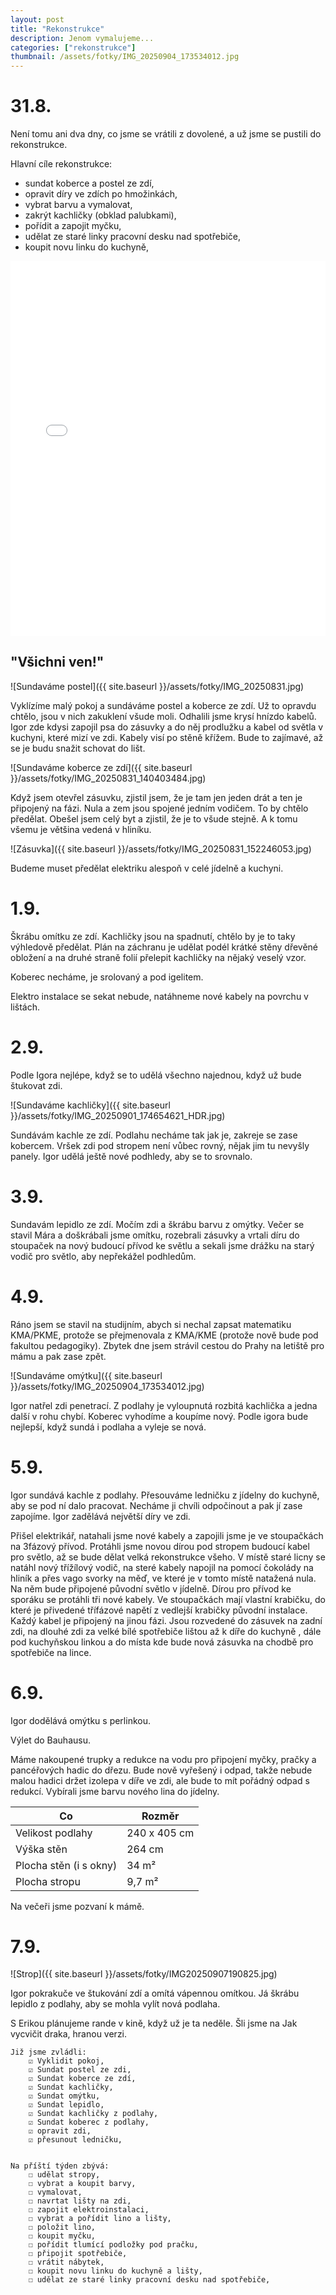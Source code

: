 ```yaml
---
layout: post
title: "Rekonstrukce"
description: Jenom vymalujeme...
categories: ["rekonstrukce"]
thumbnail: /assets/fotky/IMG_20250904_173534012.jpg
---
```


# 31.8.
Není tomu ani dva dny, co jsme se vrátili z dovolené, a už jsme se pustili do rekonstrukce.

Hlavní cíle rekonstrukce:
- sundat koberce a postel ze zdí,
- opravit díry ve zdích po hmožinkách,
- vybrat barvu a vymalovat,
- zakrýt kachličky (obklad palubkami),
- pořídit a zapojit myčku,
- udělat ze staré linky pracovní desku nad spotřebiče,
- koupit novu linku do kuchyně,

<embed src="{{ site.baseurl }}/assets/Oznámení_o_rekonstrukci.pdf" width="100%" height="600" type="application/pdf">

## "Všichni ven!"

![Sundaváme postel]({{ site.baseurl }}/assets/fotky/IMG_20250831.jpg)

Vyklízíme malý pokoj a sundáváme postel a koberce ze zdí. Už to opravdu chtělo, jsou v nich zakuklení všude moli. Odhalili jsme krysí hnízdo kabelů. Igor zde kdysi zapojil psa do zásuvky a do něj prodlužku a kabel od světla v kuchyni, které mizí ve zdi. Kabely visí po stěně křížem. Bude to zajímavé, až se je budu snažit schovat do lišt.

![Sundaváme koberce ze zdí]({{ site.baseurl }}/assets/fotky/IMG_20250831_140403484.jpg)

Když jsem otevřel zásuvku, zjistil jsem, že je tam jen jeden drát a ten je připojený na fázi. Nula a zem jsou spojené jedním vodičem. To by chtělo předělat. Obešel jsem celý byt a zjistil, že je to všude stejně. A k tomu všemu je většina vedená v hliníku.

![Zásuvka]({{ site.baseurl }}/assets/fotky/IMG_20250831_152246053.jpg)

Budeme muset předělat elektriku alespoň v celé jídelně a kuchyni. 

# 1.9.
Škrábu omítku ze zdí. Kachličky jsou na spadnutí, chtělo by je to taky výhledově předělat. Plán na záchranu je udělat podél krátké stěny dřevěné obložení a na druhé straně folií přelepit kachličky na nějaký veselý vzor.

Koberec necháme, je srolovaný a pod igelitem. 

Elektro instalace se sekat nebude, natáhneme nové kabely na povrchu v lištách.

# 2.9.
Podle Igora nejlépe, když se to udělá všechno najednou, když už bude štukovat zdi.

![Sundaváme kachličky]({{ site.baseurl }}/assets/fotky/IMG_20250901_174654621_HDR.jpg)

Sundávám kachle ze zdí. Podlahu necháme tak jak je, zakreje se zase kobercem. Vršek zdi pod stropem není vůbec rovný, nějak jim tu nevyšly panely. Igor udělá ještě nové podhledy, aby se to srovnalo.

# 3.9.

Sundavám lepidlo ze zdí. Močím zdi a škrábu barvu z omýtky.
Večer se stavil Mára a doškrábali jsme omítku, rozebrali zásuvky a vrtali díru do stoupaček na nový budoucí přívod ke světlu a sekali jsme drážku na starý vodič pro světlo, aby nepřekážel podhledům.

# 4.9.
Ráno jsem se stavil na studijním, abych si nechal zapsat matematiku KMA/PKME, protože se přejmenovala z KMA/KME (protože nově bude pod fakultou pedagogiky). Zbytek dne jsem strávil cestou do Prahy na letiště pro mámu a pak zase zpět.

![Sundaváme omýtku]({{ site.baseurl }}/assets/fotky/IMG_20250904_173534012.jpg)

Igor natřel zdi penetrací. Z podlahy je vyloupnutá rozbitá kachlička a jedna další v rohu chybí. Koberec vyhodíme a koupíme nový. Podle igora bude nejlepší, když sundá i podlaha a vyleje se nová. 

# 5.9.

Igor sundává kachle z podlahy. Přesouváme ledničku z jídelny do kuchyně, aby se pod ní dalo pracovat. Necháme ji chvíli odpočinout a pak jí zase zapojíme. 
Igor zadělává největší díry ve zdi.

Přišel elektrikář, natahali jsme nové kabely a zapojili jsme je ve stoupačkách na 3fázový přívod. Protáhli jsme novou dírou pod stropem budoucí kabel pro světlo, až se bude dělat velká rekonstrukce všeho. V místě staré licny se natáhl nový třížílový vodič, na steré kabely napojil na pomocí čokolády na hliník a přes vago svorky na měď, ve které je v tomto místě natažená nula. Na něm bude připojené původní světlo v jídelně.
Dírou pro přívod ke sporáku se protáhli tři nové kabely. Ve stoupačkách mají vlastní krabičku, do které je přivedené třífázové napětí z vedlejší krabičky původní instalace. Každý kabel je připojený na jinou fázi. Jsou rozvedené do zásuvek na zadní zdi, na dlouhé zdi za velké bílé spotřebiče lištou až k díře do kuchyně , dále pod kuchyňskou linkou a do místa kde bude nová zásuvka na chodbě pro spotřebiče na lince.

# 6.9.

Igor dodělává omýtku s perlinkou.

Výlet do Bauhausu.

Máme nakoupené trupky a redukce na vodu pro připojení myčky, pračky a pancéřových hadic do dřezu. Bude nově vyřešený i odpad, takže nebude malou hadici držet izolepa v díře ve zdi, ale bude to mít pořádný odpad s redukcí. Vybírali jsme barvu nového lina do jídelny. 

| Co | Rozměr |
|-----|--------|
| Velikost podlahy | 240 x 405 cm |
| Výška stěn | 264 cm |
| Plocha stěn (i s okny) | 34 m² |
| Plocha stropu | 9,7 m² |

Na večeři jsme pozvaní k mámě.

# 7.9.

![Strop]({{ site.baseurl }}/assets/fotky/IMG20250907190825.jpg)


Igor pokrakuče ve štukování zdí a omítá vápennou omítkou. Já škrábu lepidlo z podlahy, aby se mohla vylít nová podlaha.

S Erikou plánujeme rande v kině, když už je ta neděle. Šli jsme na Jak vycvičit draka, hranou verzi.

    Již jsme zvládli:
        ☑ Vyklidit pokoj,
        ☑ Sundat postel ze zdi,
        ☑ Sundat koberce ze zdí,
        ☑ Sundat kachličky,
        ☑ Sundat omýtku,
        ☑ Sundat lepidlo,
        ☑ Sundat kachličky z podlahy,
        ☑ Sundat koberec z podlahy,
        ☑ opravit zdi,
        ☑ přesunout ledničku,


    Na příští týden zbývá:
        ☐ udělat stropy,
        ☐ vybrat a koupit barvy,
        ☐ vymalovat,
        ☐ navrtat lišty na zdi,
        ☐ zapojit elektroinstalaci,
        ☐ vybrat a pořídit lino a lišty,
        ☐ položit lino,
        ☐ koupit myčku,
        ☐ pořídit tlumící podložky pod pračku,
        ☐ připojit spotřebiče,
        ☐ vrátit nábytek,
        ☐ koupit novu linku do kuchyně a lišty,
        ☐ udělat ze staré linky pracovní desku nad spotřebiče,


